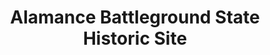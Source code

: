 ---
layout: repo
title: "Alamance Battleground State Historic Site"
id: 5653
permalink: repos/5653/
---